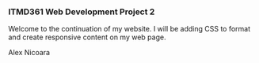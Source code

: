 ### ITMD361 Web Development Project 2

Welcome to the continuation of my website. I will be adding CSS to format and create responsive content on my web page.

Alex Nicoara
